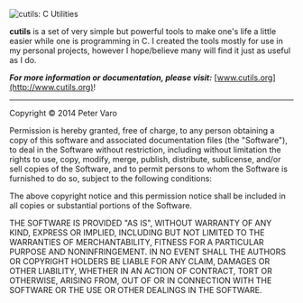 ![cutils: C Utilities](http://www.cutils.org/img/cutils.svg "cutils logo")

**cutils** is a set of very simple but powerful tools to make one's life a
little easier while one is programming in C. I created the tools mostly for
use in my personal projects, however I hope/believe many will find it just as
useful as I do.

***For more information or documentation, please visit:***
[www.cutils.org](http://www.cutils.org)!

- - -
Copyright &copy; 2014 Peter Varo

Permission is hereby granted, free of charge, to any person obtaining a copy of
this software and associated documentation files (the "Software"), to deal in
the Software without restriction, including without limitation the rights to
use, copy, modify, merge, publish, distribute, sublicense, and/or sell copies of
the Software, and to permit persons to whom the Software is furnished to do so,
subject to the following conditions:

The above copyright notice and this permission notice shall be included in all
copies or substantial portions of the Software.

THE SOFTWARE IS PROVIDED "AS IS", WITHOUT WARRANTY OF ANY KIND, EXPRESS OR
IMPLIED, INCLUDING BUT NOT LIMITED TO THE WARRANTIES OF MERCHANTABILITY,
FITNESS FOR A PARTICULAR PURPOSE AND NONINFRINGEMENT. IN NO EVENT SHALL THE
AUTHORS OR COPYRIGHT HOLDERS BE LIABLE FOR ANY CLAIM, DAMAGES OR OTHER
LIABILITY, WHETHER IN AN ACTION OF CONTRACT, TORT OR OTHERWISE, ARISING FROM,
OUT OF OR IN CONNECTION WITH THE SOFTWARE OR THE USE OR OTHER DEALINGS IN THE
SOFTWARE.
